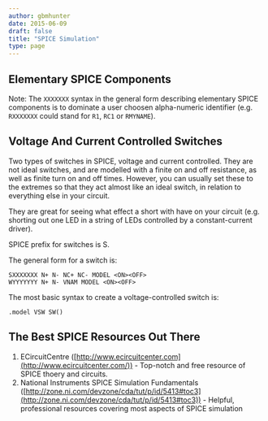```yaml
---
author: gbmhunter
date: 2015-06-09
draft: false
title: "SPICE Simulation"
type: page
---
```


## Elementary SPICE Components

Note: The `XXXXXXX` syntax in the general form describing elementary SPICE components is to dominate a user choosen alpha-numeric identifier (e.g. `RXXXXXXX` could stand for `R1`, `RC1` or `RMYNAME`).

## Voltage And Current Controlled Switches

Two types of switches in SPICE, voltage and current controlled. They are not ideal switches, and are modelled with a finite on and off resistance, as well as finite turn on and off times. However, you can usually set these to the extremes so that they act almost like an ideal switch, in relation to everything else in your circuit.

They are great for seeing what effect a short with have on your circuit (e.g. shorting out one LED in a string of LEDs controlled by a constant-current driver).

SPICE prefix for switches is S.

The general form for a switch is:

```
SXXXXXXX N+ N- NC+ NC- MODEL <ON><OFF>
WYYYYYYY N+ N- VNAM MODEL <ON><OFF>
```

The most basic syntax to create a voltage-controlled switch is:

```
.model VSW SW()
```

## The Best SPICE Resources Out There

1. ECircuitCentre ([http://www.ecircuitcenter.com](http://www.ecircuitcenter.com/)) - Top-notch and free resource of SPICE thoery and circuits.
2. National Instruments SPICE Simulation Fundamentals ([http://zone.ni.com/devzone/cda/tut/p/id/5413#toc3](http://zone.ni.com/devzone/cda/tut/p/id/5413#toc3)) - Helpful, professional resources covering most aspects of SPICE simulation
